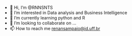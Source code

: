 - 👋 Hi, I’m @RNNSNTS
- 👀 I’m interested in Data analysis and Business Intelligence
- 🌱 I’m currently learning python and R
- 💞️ I’m looking to collaborate on ...
- 📫 How to reach me renansampaio@id.uff.br

<!---
RNNSNTS/RNNSNTS is a ✨ special ✨ repository because its `README.md` (this file) appears on your GitHub profile.
You can click the Preview link to take a look at your changes.
--->
